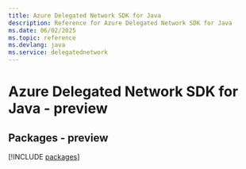 ```yaml
---
title: Azure Delegated Network SDK for Java
description: Reference for Azure Delegated Network SDK for Java
ms.date: 06/02/2025
ms.topic: reference
ms.devlang: java
ms.service: delegatednetwork
---
```

# Azure Delegated Network SDK for Java - preview
## Packages - preview
[!INCLUDE [packages](delegated-network-index.md)]
